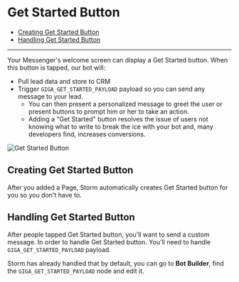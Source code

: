 # Get Started Button
- [Creating Get Started Button](#creating-get-started-button)
- [Handling Get Started Button](#handling-get-started-button)

---
Your Messenger's welcome screen can display a Get Started button. When this button is tapped, our bot will:
 
- Pull lead data and store to CRM 
- Trigger `GIGA_GET_STARTED_PAYLOAD` payload so you can send any message to your lead. 
    - You can then present a personalized message to greet the user or present buttons to prompt him or her to take an action.
    - Adding a "Get Started" button resolves the issue of users not knowing what to write to break the ice with your bot and, many developers find, increases conversions.
    
![Get Started Button](/images/get-started-button.png)

<a name="creating-get-started-button"></a>
## Creating Get Started Button
After you added a Page, Storm automatically creates Get Started button for you so you don't have to.

<a name="handling-get-started-button"></a>
## Handling Get Started Button
After people tapped Get Started button, you'll want to send a custom message. In order to handle Get Started button. You'll need to handle `GIGA_GET_STARTED_PAYLOAD` payload.

Storm has already handled that by default, you can go to **Bot Builder**, find the `GIGA_GET_STARTED_PAYLOAD` node and edit it.